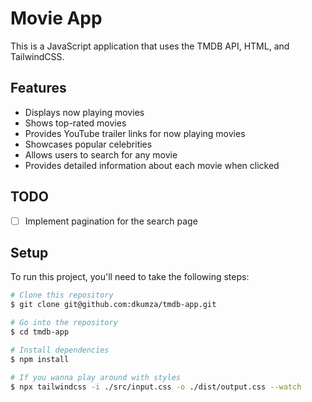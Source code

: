 # Movie App

This is a JavaScript application that uses the TMDB API, HTML, and TailwindCSS.

## Features

- Displays now playing movies
- Shows top-rated movies
- Provides YouTube trailer links for now playing movies
- Showcases popular celebrities
- Allows users to search for any movie
- Provides detailed information about each movie when clicked

## TODO

- [ ] Implement pagination for the search page

## Setup

To run this project, you'll need to take the following steps:

```bash
# Clone this repository
$ git clone git@github.com:dkumza/tmdb-app.git

# Go into the repository
$ cd tmdb-app

# Install dependencies
$ npm install

# If you wanna play around with styles
$ npx tailwindcss -i ./src/input.css -o ./dist/output.css --watch


